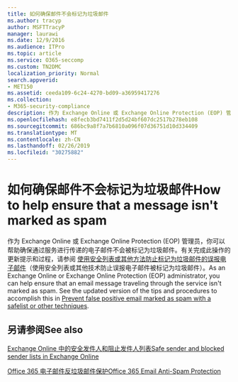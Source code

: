 ```yaml
---
title: 如何确保邮件不会标记为垃圾邮件
ms.author: tracyp
author: MSFTTracyP
manager: laurawi
ms.date: 12/9/2016
ms.audience: ITPro
ms.topic: article
ms.service: O365-seccomp
ms.custom: TN2DMC
localization_priority: Normal
search.appverid:
- MET150
ms.assetid: ceeda109-6c24-4270-bd09-a36959417276
ms.collection:
- M365-security-compliance
description: 作为 Exchange Online 或 Exchange Online Protection (EOP) 管理员，你可以帮助确保通过服务进行传递的电子邮件不会被标记为垃圾邮件。有关完成此操作的更新提示和过程，请参阅 使用安全列表或其他方法防止标记为垃圾邮件的误报电子邮件（使用安全列表或其他技术防止误报电子邮件被标记为垃圾邮件）。
ms.openlocfilehash: e8fecb3bd7411f2d5d24bf607dc2517b278eb108
ms.sourcegitcommit: 686bc9a8f7a7b6810a096f07d36751d10d334409
ms.translationtype: MT
ms.contentlocale: zh-CN
ms.lasthandoff: 02/26/2019
ms.locfileid: "30275882"
---
```

# <a name="how-to-help-ensure-that-a-message-isnt-marked-as-spam"></a><span data-ttu-id="e1d44-104">如何确保邮件不会标记为垃圾邮件</span><span class="sxs-lookup"><span data-stu-id="e1d44-104">How to help ensure that a message isn't marked as spam</span></span>

<span data-ttu-id="e1d44-p102">作为 Exchange Online 或 Exchange Online Protection (EOP) 管理员，你可以帮助确保通过服务进行传递的电子邮件不会被标记为垃圾邮件。有关完成此操作的更新提示和过程，请参阅 [使用安全列表或其他方法防止标记为垃圾邮件的误报电子邮件](https://go.microsoft.com/fwlink/p/?LinkID=534224)（使用安全列表或其他技术防止误报电子邮件被标记为垃圾邮件）。</span><span class="sxs-lookup"><span data-stu-id="e1d44-p102">As an Exchange Online or Exchange Online Protection (EOP) administrator, you can help ensure that an email message traveling through the service isn't marked as spam. See the updated version of the tips and procedures to accomplish this in [Prevent false positive email marked as spam with a safelist or other techniques](https://go.microsoft.com/fwlink/p/?LinkID=534224).</span></span> 
  
## <a name="see-also"></a><span data-ttu-id="e1d44-107">另请参阅</span><span class="sxs-lookup"><span data-stu-id="e1d44-107">See also</span></span>

[<span data-ttu-id="e1d44-108">Exchange Online 中的安全发件人和阻止发件人列表</span><span class="sxs-lookup"><span data-stu-id="e1d44-108">Safe sender and blocked sender lists in Exchange Online</span></span>](safe-sender-and-blocked-sender-lists-faq.md)

[<span data-ttu-id="e1d44-109">Office 365 电子邮件反垃圾邮件保护</span><span class="sxs-lookup"><span data-stu-id="e1d44-109">Office 365 Email Anti-Spam Protection</span></span>](https://support.office.com/article/Office-365-Email-Anti-Spam-Protection-6a601501-a6a8-4559-b2e7-56b59c96a586)

